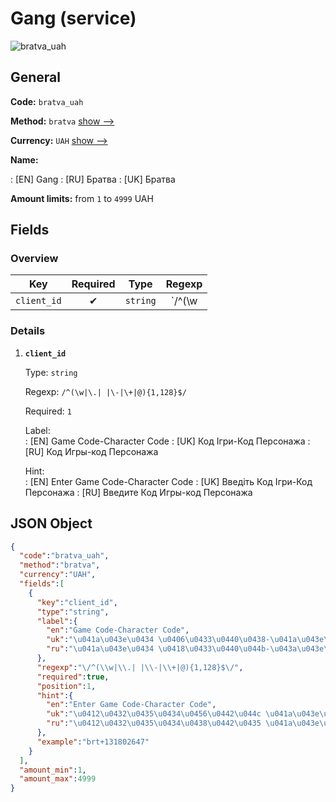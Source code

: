 
# Gang (service) 
![bratva_uah](https://static.openfintech.io/payout_methods/bratva_uah/logo.svg?w=400&c=v0.59.26#w24)  

## General 
 
**Code:** `bratva_uah` 
 
**Method:** `bratva` [show -->](/payout-methods/bratva/) 
 
**Currency:** `UAH` [show -->](/currencies/UAH/) 
 
**Name:** 
 
:	[EN] Gang 
:	[RU] Братва 
:	[UK] Братва 
 
**Amount limits:** from `1` to `4999` UAH 

## Fields 

### Overview 

|Key|Required|Type|Regexp| 
|:---:|:---:|:---:|:---:| 
|`client_id`|✔|`string`|`/^(\w|\.| |\-|\+|@){1,128}$/`| 
 

### Details 
 
1. **`client_id`** 
 
	Type: `string` 
 
	Regexp: `/^(\w|\.| |\-|\+|@){1,128}$/` 
 
	Required: `1` 
 
	Label:  
	: [EN] Game Code-Character Code 
	: [UK] Код Ігри-Код Персонажа 
	: [RU] Код Игры-код Персонажа 
 
	Hint:  
	: [EN] Enter Game Code-Character Code 
	: [UK] Введіть Код Ігри-Код Персонажа 
	: [RU] Введите Код Игры-код Персонажа 
 

## JSON Object 

```json
{
  "code":"bratva_uah",
  "method":"bratva",
  "currency":"UAH",
  "fields":[
    {
      "key":"client_id",
      "type":"string",
      "label":{
        "en":"Game Code-Character Code",
        "uk":"\u041a\u043e\u0434 \u0406\u0433\u0440\u0438-\u041a\u043e\u0434 \u041f\u0435\u0440\u0441\u043e\u043d\u0430\u0436\u0430",
        "ru":"\u041a\u043e\u0434 \u0418\u0433\u0440\u044b-\u043a\u043e\u0434 \u041f\u0435\u0440\u0441\u043e\u043d\u0430\u0436\u0430"
      },
      "regexp":"\/^(\\w|\\.| |\\-|\\+|@){1,128}$\/",
      "required":true,
      "position":1,
      "hint":{
        "en":"Enter Game Code-Character Code",
        "uk":"\u0412\u0432\u0435\u0434\u0456\u0442\u044c \u041a\u043e\u0434 \u0406\u0433\u0440\u0438-\u041a\u043e\u0434 \u041f\u0435\u0440\u0441\u043e\u043d\u0430\u0436\u0430",
        "ru":"\u0412\u0432\u0435\u0434\u0438\u0442\u0435 \u041a\u043e\u0434 \u0418\u0433\u0440\u044b-\u043a\u043e\u0434 \u041f\u0435\u0440\u0441\u043e\u043d\u0430\u0436\u0430"
      },
      "example":"brt+131802647"
    }
  ],
  "amount_min":1,
  "amount_max":4999
}
```  
